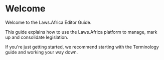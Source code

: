 # Welcome

Welcome to the Laws.Africa Editor Guide.

This guide explains how to use the Laws.Africa platform to manage, mark up and consolidate legislation.

If you're just getting started, we recommend starting with the Terminology guide and working your way down.

### 

